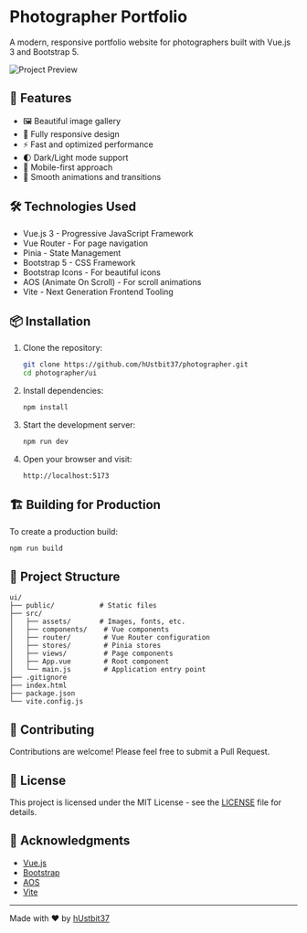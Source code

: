 # Photographer Portfolio

A modern, responsive portfolio website for photographers built with Vue.js 3 and Bootstrap 5.

![Project Preview](public/preview.jpg)

## 🚀 Features

- 🖼️ Beautiful image gallery
- 📱 Fully responsive design
- ⚡ Fast and optimized performance
- 🌓 Dark/Light mode support
- 📱 Mobile-first approach
- 🎨 Smooth animations and transitions

## 🛠️ Technologies Used

- Vue.js 3 - Progressive JavaScript Framework
- Vue Router - For page navigation
- Pinia - State Management
- Bootstrap 5 - CSS Framework
- Bootstrap Icons - For beautiful icons
- AOS (Animate On Scroll) - For scroll animations
- Vite - Next Generation Frontend Tooling

## 📦 Installation

1. Clone the repository:
   ```bash
   git clone https://github.com/hUstbit37/photographer.git
   cd photographer/ui
   ```

2. Install dependencies:
   ```bash
   npm install
   ```

3. Start the development server:
   ```bash
   npm run dev
   ```

4. Open your browser and visit:
   ```
   http://localhost:5173
   ```

## 🏗️ Building for Production

To create a production build:

```bash
npm run build
```

## 📂 Project Structure

```
ui/
├── public/           # Static files
├── src/
│   ├── assets/       # Images, fonts, etc.
│   ├── components/    # Vue components
│   ├── router/        # Vue Router configuration
│   ├── stores/        # Pinia stores
│   ├── views/         # Page components
│   ├── App.vue        # Root component
│   └── main.js        # Application entry point
├── .gitignore
├── index.html
├── package.json
└── vite.config.js
```

## 🤝 Contributing

Contributions are welcome! Please feel free to submit a Pull Request.

## 📄 License

This project is licensed under the MIT License - see the [LICENSE](LICENSE) file for details.

## 🙏 Acknowledgments

- [Vue.js](https://vuejs.org/)
- [Bootstrap](https://getbootstrap.com/)
- [AOS](https://michalsnik.github.io/aos/)
- [Vite](https://vitejs.dev/)

---

Made with ❤️ by [hUstbit37](https://github.com/hUstbit37)
